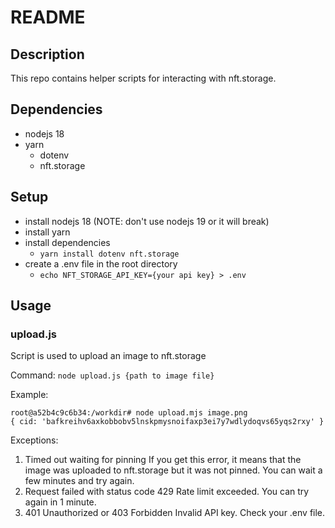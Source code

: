 # README

## Description
This repo contains helper scripts for interacting with nft.storage.

## Dependencies
- nodejs 18
- yarn
    - dotenv
    - nft.storage

## Setup
- install nodejs 18 (NOTE: don't use nodejs 19 or it will break)
- install yarn
- install dependencies
    - `yarn install dotenv nft.storage`
- create a .env file in the root directory
    - `echo NFT_STORAGE_API_KEY={your api key} > .env`

## Usage

### upload.js

Script is used to upload an image to nft.storage

Command: `node upload.js {path to image file}`

Example:
```plaintext
root@a52b4c9c6b34:/workdir# node upload.mjs image.png 
{ cid: 'bafkreihv6axkobbobv5lnskpmysnoifaxp3ei7y7wdlydoqvs65yqs2rxy' }
```

Exceptions:
1. Timed out waiting for pinning
    If you get this error, it means that the image was uploaded to nft.storage but it was not pinned. You can wait a few minutes and try again.
2. Request failed with status code 429
    Rate limit exceeded. You can try again in 1 minute.
3. 401 Unauthorized or 403 Forbidden
    Invalid API key. Check your .env file.


